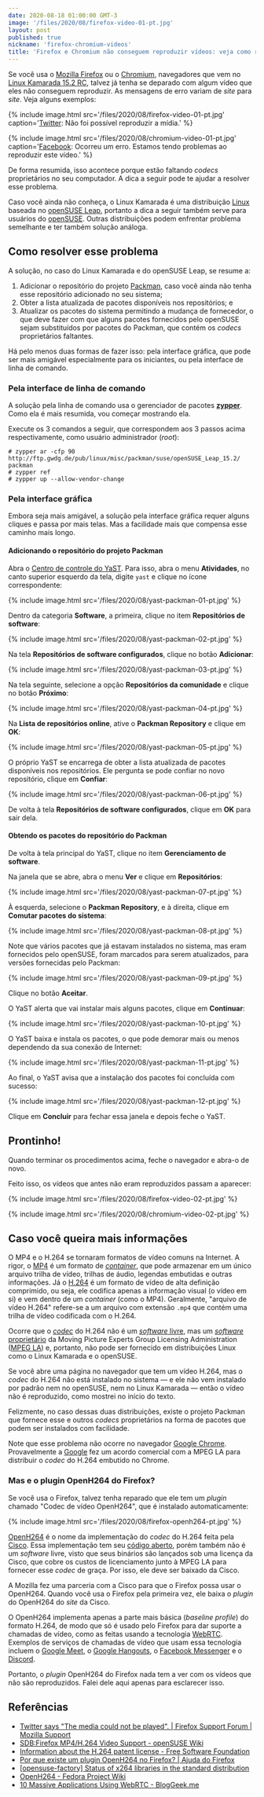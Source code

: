 ```yaml
---
date: 2020-08-18 01:00:00 GMT-3
image: '/files/2020/08/firefox-video-01-pt.jpg'
layout: post
published: true
nickname: 'firefox-chromium-videos'
title: 'Firefox e Chromium não conseguem reproduzir vídeos: veja como resolver'
---
```


Se você usa o [Mozilla Firefox][firefox] ou o [Chromium], navegadores que vem no [Linux Kamarada 15.2 RC][kamarada-15.2-rc], talvez já tenha se deparado com algum vídeo que eles não conseguem reproduzir. As mensagens de erro variam de _site_ para _site_. Veja alguns exemplos:

{% include image.html src='/files/2020/08/firefox-video-01-pt.jpg' caption='[Twitter](https://twitter.com/openSUSE/status/1290345568452202498): Não foi possível reproduzir a mídia.' %}

{% include image.html src='/files/2020/08/chromium-video-01-pt.jpg' caption='[Facebook](https://www.facebook.com/167950666638006/videos/1043355016062250/): Ocorreu um erro. Estamos tendo problemas ao reproduzir este vídeo.' %}

De forma resumida, isso acontece porque estão faltando _codecs_ proprietários no seu computador. A dica a seguir pode te ajudar a resolver esse problema.

Caso você ainda não conheça, o Linux Kamarada é uma distribuição [Linux] baseada no [openSUSE Leap][leap-15.2], portanto a dica a seguir também serve para usuários do [openSUSE]. Outras distribuições podem enfrentar problema semelhante e ter também solução análoga.

## Como resolver esse problema

A solução, no caso do Linux Kamarada e do openSUSE Leap, se resume a:

1. Adicionar o repositório do projeto [Packman], caso você ainda não tenha esse repositório adicionado no seu sistema;
2. Obter a lista atualizada de pacotes disponíveis nos repositórios; e
3. Atualizar os pacotes do sistema permitindo a mudança de fornecedor, o que deve fazer com que alguns pacotes fornecidos pelo openSUSE sejam substituídos por pacotes do Packman, que contém os  _codecs_ proprietários faltantes.

Há pelo menos duas formas de fazer isso: pela interface gráfica, que pode ser mais amigável especialmente para os iniciantes, ou pela interface de linha de comando.

### Pela interface de linha de comando

A solução pela linha de comando usa o gerenciador de pacotes **[zypper]**. Como ela é mais resumida, vou começar mostrando ela.

Execute os 3 comandos a seguir, que correspondem aos 3 passos acima respectivamente, como usuário administrador (_root_):

```
# zypper ar -cfp 90 http://ftp.gwdg.de/pub/linux/misc/packman/suse/openSUSE_Leap_15.2/ packman
# zypper ref
# zypper up --allow-vendor-change
```

### Pela interface gráfica

Embora seja mais amigável, a solução pela interface gráfica requer alguns cliques e passa por mais telas. Mas a facilidade mais que compensa esse caminho mais longo.

#### Adicionando o repositório do projeto Packman

Abra o [Centro de controle do YaST][yast]. Para isso, abra o menu **Atividades**, no canto superior esquerdo da tela, digite `yast` e clique no ícone correspondente:

{% include image.html src='/files/2020/08/yast-packman-01-pt.jpg' %}

Dentro da categoria **Software**, a primeira, clique no item **Repositórios de software**:

{% include image.html src='/files/2020/08/yast-packman-02-pt.jpg' %}

Na tela **Repositórios de software configurados**, clique no botão **Adicionar**:

{% include image.html src='/files/2020/08/yast-packman-03-pt.jpg' %}

Na tela seguinte, selecione a opção **Repositórios da comunidade** e clique no botão **Próximo**:

{% include image.html src='/files/2020/08/yast-packman-04-pt.jpg' %}

Na **Lista de repositórios online**, ative o **Packman Repository** e clique em **OK**:

{% include image.html src='/files/2020/08/yast-packman-05-pt.jpg' %}

O próprio YaST se encarrega de obter a lista atualizada de pacotes disponíveis nos repositórios. Ele pergunta se pode confiar no novo repositório, clique em **Confiar**:

{% include image.html src='/files/2020/08/yast-packman-06-pt.jpg' %}

De volta à tela **Repositórios de software configurados**, clique em **OK** para sair dela.

#### Obtendo os pacotes do repositório do Packman

De volta à tela principal do YaST, clique no item **Gerenciamento de software**.

Na janela que se abre, abra o menu **Ver** e clique em **Repositórios**:

{% include image.html src='/files/2020/08/yast-packman-07-pt.jpg' %}

À esquerda, selecione o **Packman Repository**, e à direita, clique em **Comutar pacotes do sistema**:

{% include image.html src='/files/2020/08/yast-packman-08-pt.jpg' %}

Note que vários pacotes que já estavam instalados no sistema, mas eram fornecidos pelo openSUSE, foram marcados para serem atualizados, para versões fornecidas pelo Packman:

{% include image.html src='/files/2020/08/yast-packman-09-pt.jpg' %}

Clique no botão **Aceitar**.

O YaST alerta que vai instalar mais alguns pacotes, clique em **Continuar**:

{% include image.html src='/files/2020/08/yast-packman-10-pt.jpg' %}

O YaST baixa e instala os pacotes, o que pode demorar mais ou menos dependendo da sua conexão de Internet:

{% include image.html src='/files/2020/08/yast-packman-11-pt.jpg' %}

Ao final, o YaST avisa que a instalação dos pacotes foi concluída com sucesso:

{% include image.html src='/files/2020/08/yast-packman-12-pt.jpg' %}

Clique em **Concluir** para fechar essa janela e depois feche o YaST.

## Prontinho!

Quando terminar os procedimentos acima, feche o navegador e abra-o de novo.

Feito isso, os vídeos que antes não eram reproduzidos passam a aparecer:

{% include image.html src='/files/2020/08/firefox-video-02-pt.jpg' %}

{% include image.html src='/files/2020/08/chromium-video-02-pt.jpg' %}

## Caso você queira mais informações

O MP4 e o H.264 se tornaram formatos de vídeo comuns na Internet. A rigor, o [MP4] é um formato de _[container]_, que pode armazenar em um único arquivo trilha de vídeo, trilhas de áudio, legendas embutidas e outras informações. Já o [H.264] é um formato de vídeo de alta definição comprimido, ou seja, ele codifica apenas a informação visual (o vídeo em si) e vem dentro de um _container_ (como o MP4). Geralmente, "arquivo de vídeo H.264" refere-se a um arquivo com extensão `.mp4` que contém uma trilha de vídeo codificada com o H.264.

Ocorre que o _[codec]_ do H.264 não é um [_software_ livre][free-sw], mas um [_software_ proprietário][proprietary-sw] da Moving Picture Experts Group Licensing Administration ([MPEG LA][mpeg-la]) e, portanto, não pode ser fornecido em distribuições Linux como o Linux Kamarada e o openSUSE.

Se você abre uma página no navegador que tem um vídeo H.264, mas o _codec_ do H.264 não está instalado no sistema — e ele não vem instalado por padrão nem no openSUSE, nem no Linux Kamarada — então o vídeo não é reproduzido, como mostrei no início do texto.

Felizmente, no caso dessas duas distribuições, existe o projeto Packman que fornece esse e outros _codecs_ proprietários na forma de pacotes que podem ser instalados com facilidade.

Note que esse problema não ocorre no navegador [Google Chrome][google-chrome]. Provavelmente a [Google] fez um acordo comercial com a MPEG LA para distribuir o _codec_ do H.264 embutido no Chrome.

### Mas e o plugin OpenH264 do Firefox?

Se você usa o Firefox, talvez tenha reparado que ele tem um _plugin_ chamado "Codec de vídeo OpenH264", que é instalado automaticamente:

{% include image.html src='/files/2020/08/firefox-openh264-pt.jpg' %}

[OpenH264] é o nome da implementação do _codec_ do H.264 feita pela [Cisco]. Essa implementação tem seu [código aberto][opensource], porém também não é um _software_ livre, visto que seus binários são lançados sob uma licença da Cisco, que cobre os custos de licenciamento junto à MPEG LA para fornecer esse _codec_ de graça. Por isso, ele deve ser baixado da Cisco.

A Mozilla fez uma parceria com a Cisco para que o Firefox possa usar o OpenH264. Quando você usa o Firefox pela primeira vez, ele baixa o _plugin_ do OpenH264 do _site_ da Cisco.

O OpenH264 implementa apenas a parte mais básica (_baseline profile_) do formato H.264, de modo que só é usado pelo Firefox para dar suporte a chamadas de vídeo, como as feitas usando a tecnologia [WebRTC]. Exemplos de serviços de chamadas de vídeo que usam essa tecnologia incluem o [Google Meet][google-meet], o [Google Hangouts][google-hangouts], o [Facebook Messenger][messenger] e o [Discord].

Portanto, o _plugin_ OpenH264 do Firefox nada tem a ver com os vídeos que não são reproduzidos. Falei dele aqui apenas para esclarecer isso.

## Referências

- [Twitter says "The media could not be played". \| Firefox Support Forum \| Mozilla Support][mozilla-questions]
- [SDB:Firefox MP4/H.264 Video Support - openSUSE Wiki][opensuse-wiki]
- [Information about the H.264 patent license - Free Software Foundation][h264-fsf]
- [Por que existe um plugin OpenH264 no Firefox? \| Ajuda do Firefox][mozilla-kb]
- [\[opensuse-factory\] Status of x264 libraries in the standard distribution][opensuse-factory]
- [OpenH264 - Fedora Project Wiki][fedora]
- [10 Massive Applications Using WebRTC - BlogGeek.me][bloggeek]

[firefox]:              https://www.mozilla.org/pt-BR/firefox/
[chromium]:             https://www.chromium.org/
[kamarada-15.2-rc]:     https://kamarada.github.io/pt/2020/08/08/linux-kamarada-libera-versao-candidata-a-lancamento-15.2-rc/
[linux]:                https://www.vivaolinux.com.br/linux/
[leap-15.2]:            https://kamarada.github.io/pt/2020/07/01/versao-15.2-do-opensuse-leap-traz-novos-e-empolgantes-pacotes-de-inteligencia-artificial-aprendizagem-de-maquina-e-containers/
[opensuse]:             https://www.opensuse.org/
[packman]:              http://packman.links2linux.com/
[zypper]:               https://pt.opensuse.org/Portal:Zypper
[yast]:                 http://yast.opensuse.org/
[mp4]:                  https://pt.wikipedia.org/wiki/MP4
[container]:            https://pt.wikipedia.org/wiki/Arquivo_recipiente
[h.264]:                https://pt.wikipedia.org/wiki/H.264
[codec]:                https://pt.wikipedia.org/wiki/Codec
[free-sw]:              https://www.gnu.org/philosophy/free-sw.pt-br.html
[proprietary-sw]:       https://pt.wikipedia.org/wiki/Software_proprietário
[mpeg-la]:              https://www.mpegla.com/
[google-chrome]:        https://www.google.com/chrome/
[google]:               https://www.google.com/
[openh264]:             http://www.openh264.org/
[cisco]:                https://www.cisco.com/c/pt_br/index.html
[opensource]:           https://pt.wikipedia.org/wiki/Software_de_código_aberto
[webrtc]:               https://webrtc.org/
[google-meet]:          https://meet.google.com/
[google-hangouts]:      https://hangouts.google.com/
[messenger]:            https://www.messenger.com/
[discord]:              https://discord.com/
[mozilla-questions]:    https://support.mozilla.org/en-US/questions/1188176
[opensuse-wiki]:        https://en.opensuse.org/SDB:Firefox_MP4/H.264_Video_Support
[h264-fsf]:             https://www.fsf.org/licensing/h264-patent-license
[mozilla-kb]:           https://support.mozilla.org/pt-BR/kb/por-que-existe-um-plugin-openh264-no-firefox
[opensuse-factory]:     https://lists.opensuse.org/opensuse-factory/2018-02/msg00846.html
[fedora]:               https://fedoraproject.org/wiki/OpenH264
[bloggeek]:             https://bloggeek.me/massive-applications-using-webrtc/
